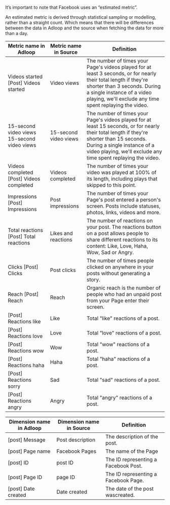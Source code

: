 It’s important to note that Facebook uses an “estimated metric”.

An estimated metric is derived through statistical sampling or modelling, rather than a straight count. Which means that there will be differences between the data in Adloop and the source when fetching the data for more than a day.





|  **Metric name in Adloop**  |  **Metric name in Source**  |  **Definition**  | 
|  --- |  --- |  --- | 
|  Videos started  \[Post] Videos started | Video views | The number of times your Page's videos played for at least 3 seconds, or for nearly their total length if they're shorter than 3 seconds. During a single instance of a video playing, we'll exclude any time spent replaying the video. | 
|  15-second video views   15-second video views | 15-second video views | The number of times your Page's videos played for at least 15 seconds, or for nearly their total length if they're shorter than 15 seconds. During a single instance of a video playing, we'll exclude any time spent replaying the video. | 
|    Videos completed   \[Post] Videos completed | Videos completed | The number of times your video was played at 100% of its length, including plays that skipped to this point. | 
|  Impressions   \[Post] Impressions | Post impressions | The number of times your Page's post entered a person's screen. Posts include statuses, photos, links, videos and more. | 
|  Total reactions   \[Post] Total reactions | Likes and reactions | The number of reactions on your post. The reactions button on a post allows people to share different reactions to its content: Like, Love, Haha, Wow, Sad or Angry. | 
|  Clicks   \[Post] Clicks | Post clicks | The number of times people clicked on anywhere in your posts without generating a story. | 
|  Reach   \[Post] Reach | Reach | Organic reach is the number of people who had an unpaid post from your Page enter their screen. | 
|   \[Post] Reactions like | Like | Total "like" reactions of a post. | 
|   \[Post] Reactions love | Love | Total "love" reactions of a post. | 
|   \[Post] Reactions wow | Wow | Total "wow" reactions of a post. | 
|   \[Post] Reactions haha | Haha | Total "haha" reactions of a post. | 
|   \[Post] Reactions sorry | Sad | Total "sad" reactions of a post. | 
|   \[Post] Reactions angry | Angry | Total "angry" reactions of a post. | 



|  **Dimension name in Adloop**  |  **Dimension name in Source**  |  **Definition**  | 
|  --- |  --- |  --- | 
|   \[post] Message | Post description | The description of the post. | 
|   \[post] Page name | Facebook Pages | The name of the Page | 
|   \[post] ID | post ID | The ID representing a Facebook Post. | 
|   \[post] Page ID | page ID | The ID representing a Facebook Page. | 
|   \[post] Date created | Date created | The date of the post wascreated. | 





